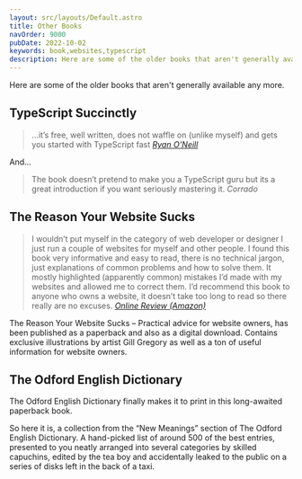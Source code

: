 ```yaml
---
layout: src/layouts/Default.astro
title: Other Books
navOrder: 9000
pubDate: 2022-10-02
keywords: book,websites,typescript
description: Here are some of the older books that aren't generally available any more.
---
```


Here are some of the older books that aren't generally available any more.

## TypeScript Succinctly

> …it’s free, well written, does not waffle on (unlike myself) and gets you started with TypeScript fast <cite>[Ryan O’Neill](http://ryanoneill.com/typescript-succintly/)</cite>

And…

> The book doesn’t pretend to make you a TypeScript guru but its a great introduction if you want seriously mastering it. <cite>Corrado</cite>

## The Reason Your Website Sucks

> I wouldn’t put myself in the category of web developer or designer I just run a couple of websites for myself and other people. I found this book very informative and easy to read, there is no technical jargon, just explanations of common problems and how to solve them. It mostly highlighted (apparently common) mistakes I’d made with my websites and allowed me to correct them. I’d recommend this book to anyone who owns a website, it doesn’t take too long to read so there really are no excuses. <cite>[Online Review (Amazon)](https://www.amazon.co.uk/review/R18KRLCLB771DJ/)</cite>

The Reason Your Website Sucks – Practical advice for website owners, has been published as a paperback and also as a digital download. Contains exclusive illustrations by artist Gill Gregory as well as a ton of useful information for website owners.

## The Odford English Dictionary

The Odford English Dictionary finally makes it to print in this long-awaited paperback book.

So here it is, a collection from the “New Meanings” section of The Odford English Dictionary. A hand-picked list of around 500 of the best entries, presented to you neatly arranged into several categories by skilled capuchins, edited by the tea boy and accidentally leaked to the public on a series of disks left in the back of a taxi.